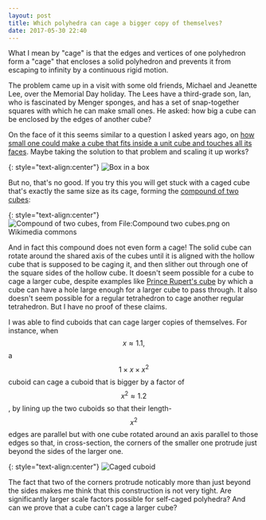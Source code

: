 ```yaml
---
layout: post
title: Which polyhedra can cage a bigger copy of themselves?
date: 2017-05-30 22:40
---
```

What I mean by "cage" is that the edges and vertices of one polyhedron form a "cage" that encloses a solid polyhedron and prevents it from escaping to infinity by a continuous rigid motion.

The problem came up in a visit with some old friends, Michael and Jeanette Lee, over the Memorial Day holiday. The Lees have a third-grade son, Ian, who is fascinated by Menger sponges, and has a set of snap-together squares with which he can make small ones. He asked: how big a cube can be enclosed by the edges of another cube?

On the face of it this seems similar to a question I asked years ago, on [how small one could make a cube that fits inside a unit cube and touches all its faces](http://www.ics.uci.edu/~eppstein/junkyard/box-in-box.html). Maybe taking the solution to that problem and scaling it up works?

{: style="text-align:center"}
![Box in a box](http://www.ics.uci.edu/~eppstein/junkyard/qtvr/boxinbox.gif)

But no, that's no good. If you try this you will get stuck with a caged cube that's exactly the same size as its cage, forming the [compound of two cubes](https://en.wikipedia.org/wiki/Compound_of_two_cubes):

{: style="text-align:center"}
![Compound of two cubes, from File:Compound two cubes.png on Wikimedia commons]({{site.baseurl}}/assets/2017/Compound_two_cubes.png)

And in fact this compound does not even form a cage! The solid cube can rotate around the shared axis of the cubes until it is aligned with the hollow cube that is supposed to be caging it, and then slither out through one of the square sides of the hollow cube.
It doesn't seem possible for a cube to cage a larger cube, despite examples like [Prince Rupert's cube](https://en.wikipedia.org/wiki/Prince_Rupert%27s_cube) by which a cube can have a hole large enough for a larger cube to pass through. It also doesn't seem possible for a regular tetrahedron to cage another regular tetrahedron. But I have no proof of these claims.

I was able to find cuboids that can cage larger copies of themselves. For instance, when $$x\approx 1.1,$$ a $$1\times x\times x^2$$ cuboid can cage a cuboid that is bigger by a factor of $$x^2\approx 1.2$$, by lining up the two cuboids so that their length-$$x^2$$ edges are parallel but with one cube rotated around an axis parallel to those edges so that, in cross-section, the corners of the smaller one protrude just beyond the sides of the larger one.

{: style="text-align:center"}
![Caged cuboid]({{site.baseurl}}/assets/2017/caged-cuboid.svg)

The fact that two of the corners protrude noticably more than just beyond the sides makes me think that this construction is not very tight.
Are significantly larger scale factors possible for self-caged polyhedra?
And can we prove that a cube can't cage a larger cube?